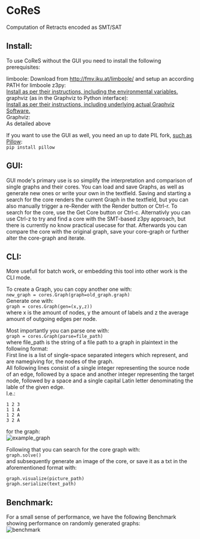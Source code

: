 # CoReS
Computation of  Retracts encoded as SMT/SAT

## Install:

To use CoReS without the GUI you need to install the following prerequisites:

limboole:
Download from http://fmv.jku.at/limboole/ and setup an according PATH for limboole
z3py:  
[Install as per their instructions, including the environmental variables.](https://github.com/Z3Prover/z3/wiki/Using-Z3Py-on-Windows)  
graphviz (as in the Graphviz to Python interface):  
[Install as per their instructions, including underlying actual Graphviz Software.](https://github.com/xflr6/graphviz)  
Graphviz:  
As detailed above

If you want to use the GUI as well, you need an up to date PIL fork, [such as Pillow](https://pypi.python.org/pypi/Pillow/5.0.0):  
```pip install pillow```

## GUI:

GUI mode's primary use is so simplify the interpretation and comparison of single graphs and their cores.
You can load and save Graphs, as well as generate new ones or write your own in the textfield.
Saving and starting a search for the core renders the current Graph in the textfield, but you can also manually trigger a re-Render with the Render button or Ctrl-r.
To search for the core, use the Get Core button or Ctrl-c. Alternativly you can use Ctrl-z to try and find a core with the SMT-based z3py approach, but there is currently no know practical usecase for that.
Afterwards you can compare the core with the original graph, save your core-graph or further alter the core-graph and iterate.

## CLI:

More usefull for batch work, or embedding this tool into other work is the CLI mode.

To create a Graph, you can copy another one with:  
```new_graph = cores.Graph(graph=old_graph.graph)  ```  
Generate one with:  
```graph = cores.Graph(gen=(x,y,z))  ```  
where x is the amount of nodes, y the amount of labels and z the average amount of outgoing edges per node.  

Most importantly you can parse one with:  
```graph = cores.Graph(parse=file_path)```  
where file_path is the string of a file path to a graph in plaintext in the following format:  
First line is a list of single-space separated integers which represent, and are namegiving for, the nodes of the graph.  
All following lines consist of a single integer representing the source node of an edge, followed by a space and another integer representing the target node, followed by a space and a single capital Latin letter denominating the lable of the given edge.  
I.e.:
```
1 2 3 
1 1 A
1 2 A
3 2 A
```
for the graph:  
![example_graph](./example_graph.png)  

Following that you can search for the core graph with:  
```graph.solve()```  
and subsequently generate an image of the core, or save it as a txt in the aforementioned format with:  
```
graph.visualize(picture_path)
graph.serialize(text_path)
```

## Benchmark:

For a small sense of performance, we have the following Benchmark showing performance on randomly generated graphs:  
![benchmark](./benchmark.png)  

